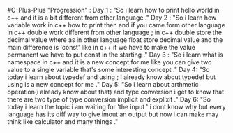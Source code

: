 #C-Plus-Plus
	"Progression" :
		Day 1 : "So i learn how to print hello world in c++ and it is a bit different from other language ."
		Day 2 : "So i learn how variable work in c++ how to print then and if you came form other language in c++ double work different from other language ; in c++ double store the  decimal value where as in other language float store decimal value and the main difference is 'const' like in c++ if we have to make the value permanent we have to put const in the starting ."
	  	Day 3 : "So i learn what is namespace in c++ and it is a new concept for me like you can give two value to a single variable that's some interesting concept ."
	 	Day 4: "So today i learn about typedef and using ; I already know about typedef but using is a new concept for me ."
   		Day 5: "So i learn about arthmetic operation(i already know about that) and type conversion i get to know that there are two type of type conversion implicit and explixit ."
		Day 6: "So today i learn the topic i am waiting for 'the input ' i dont know why but every language has its diff way to give imout an output but now i can make may think like calculator and many things ."
